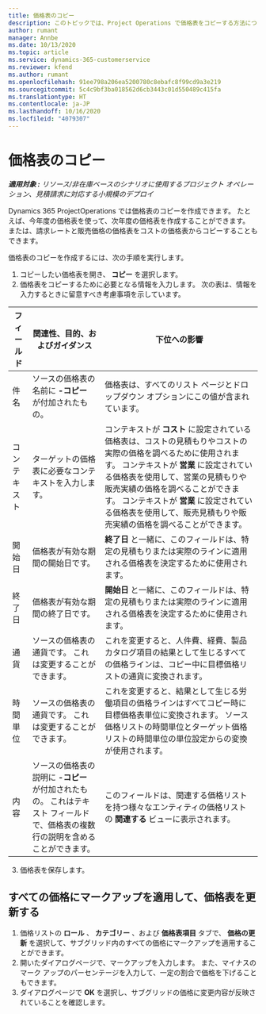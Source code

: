```yaml
---
title: 価格表のコピー
description: このトピックでは、Project Operations で価格表をコピーする方法について説明します。
author: rumant
manager: Annbe
ms.date: 10/13/2020
ms.topic: article
ms.service: dynamics-365-customerservice
ms.reviewer: kfend
ms.author: rumant
ms.openlocfilehash: 91ee798a206ea5200780c8ebafc8f99cd9a3e219
ms.sourcegitcommit: 5c4c9bf3ba018562d6cb3443c01d550489c415fa
ms.translationtype: HT
ms.contentlocale: ja-JP
ms.lasthandoff: 10/16/2020
ms.locfileid: "4079307"
---
```

# <a name="copy-price-lists"></a>価格表のコピー

_**適用対象 :** リソース/非在庫ベースのシナリオに使用するプロジェクト オペレーション、見積請求に対応する小規模のデプロイ_

Dynamics 365 ProjectOperations では価格表のコピーを作成できます。 たとえば、今年度の価格表を使って、次年度の価格表を作成することができます。  または、請求レートと販売価格の価格表をコストの価格表からコピーすることもできます。 

価格表のコピーを作成するには、次の手順を実行します。

1. コピーしたい価格表を開き、 **コピー** を選択します。
2. 価格表をコピーするために必要となる情報を入力します。 次の表は、情報を入力するときに留意すべき考慮事項を示しています。

| フィールド | 関連性、目的、およびガイダンス | 下位への影響 |
| --- | --- | --- |
| 件名 | ソースの価格表の名前に **-コピー** が付加されたもの。 | 価格表は、すべてのリスト ページとドロップダウン オプションにこの値が含まれています。 |
| コンテキスト | ターゲットの価格表に必要なコンテキストを入力します。 | コンテキストが **コスト** に設定されている価格表は、コストの見積もりやコストの実際の価格を調べるために使用されます。 コンテキストが **営業** に設定されている価格表を使用して、営業の見積もりや販売実績の価格を調べることができます。 コンテキストが **営業** に設定されている価格表を使用して、販売見積もりや販売実績の価格を調べることができます。 |
| 開始日 | 価格表が有効な期間の開始日です。 | **終了日** と一緒に、このフィールドは、特定の見積もりまたは実際のラインに適用される価格表を決定するために使用されます。 |
| 終了日 | 価格表が有効な期間の終了日です。 | **開始日** と一緒に、このフィールドは、特定の見積もりまたは実際のラインに適用される価格表を決定するために使用されます。 |
| 通貨 | ソースの価格表の通貨です。 これは変更することができます。 | これを変更すると、人件費、経費、製品カタログ項目の結果として生じるすべての価格ラインは、コピー中に目標価格リストの通貨に変換されます。 |
| 時間単位 | ソースの価格表の通貨です。 これは変更することができます。 | これを変更すると、結果として生じる労働項目の価格ラインはすべてコピー時に目標価格表単位に変換されます。 ソース価格リストの時間単位とターゲット価格リストの時間単位の単位設定からの変換が使用されます。 |
| 内容 | ソースの価格表の説明に **-コピー** が付加されたもの。 これはテキスト フィールドで、価格表の複数行の説明を含めることができます。 | このフィールドは、関連する価格リストを持つ様々なエンティティの価格リストの **関連する** ビューに表示されます。 |

3. 価格表を保存します。 

## <a name="update-a-price-list-by-applying-a-mark-up-to-all-the-prices"></a>すべての価格にマークアップを適用して、価格表を更新する

1. 価格リストの **ロール** 、 **カテゴリー** 、および **価格表項目** タブで、 **価格の更新** を選択して、サブグリッド内のすべての価格にマークアップを適用することができます。 
2. 開いたダイアログページで、マークアップを入力します。 また、マイナスのマーク アップのパーセンテージを入力して、一定の割合で価格を下げることもできます。 
3. ダイアログページで **OK** を選択し、サブグリッドの価格に変更内容が反映されていることを確認します。
